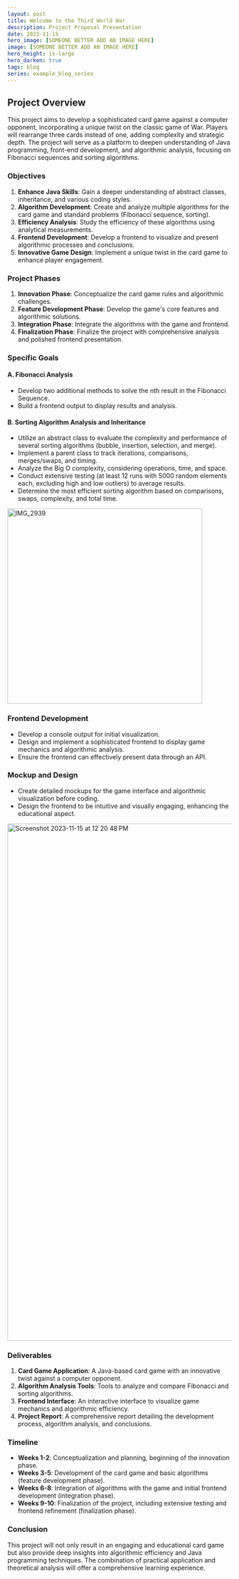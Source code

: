 ```yaml
---
layout: post
title: Welcome to the Third World War
description: Project Proposal Presentation
date: 2023-11-15
hero_image: [SOMEONE BETTER ADD AN IMAGE HERE]
image: [SOMEONE BETTER ADD AN IMAGE HERE]
hero_height: is-large
hero_darken: true
tags: blog
series: example_blog_series
---
```


## Project Overview

This project aims to develop a sophisticated card game against a computer opponent, incorporating a unique twist on the classic game of War. Players will rearrange three cards instead of one, adding complexity and strategic depth. The project will serve as a platform to deepen understanding of Java programming, front-end development, and algorithmic analysis, focusing on Fibonacci sequences and sorting algorithms.

### Objectives

1. **Enhance Java Skills**: Gain a deeper understanding of abstract classes, inheritance, and various coding styles.
2. **Algorithm Development**: Create and analyze multiple algorithms for the card game and standard problems (Fibonacci sequence, sorting).
3. **Efficiency Analysis**: Study the efficiency of these algorithms using analytical measurements.
4. **Frontend Development**: Develop a frontend to visualize and present algorithmic processes and conclusions.
5. **Innovative Game Design**: Implement a unique twist in the card game to enhance player engagement.

### Project Phases

1. **Innovation Phase**: Conceptualize the card game rules and algorithmic challenges.
2. **Feature Development Phase**: Develop the game's core features and algorithmic solutions.
3. **Integration Phase**: Integrate the algorithms with the game and frontend.
4. **Finalization Phase**: Finalize the project with comprehensive analysis and polished frontend presentation.

### Specific Goals

#### A. Fibonacci Analysis

- Develop two additional methods to solve the nth result in the Fibonacci Sequence.
- Build a frontend output to display results and analysis.

#### B. Sorting Algorithm Analysis and Inheritance 

- Utilize an abstract class to evaluate the complexity and performance of several sorting algorithms (bubble, insertion, selection, and merge).
- Implement a parent class to track iterations, comparisons, merges/swaps, and timing.
- Analyze the Big O complexity, considering operations, time, and space.
- Conduct extensive testing (at least 12 runs with 5000 random elements each, excluding high and low outliers) to average results.
- Determine the most efficient sorting algorithm based on comparisons, swaps, complexity, and total time.

<img width="438" alt="IMG_2939" src="https://github.com/rachit-j/ww3/assets/111611921/744ecd6a-2172-4a60-bb77-84ac2c452d2b">



### Frontend Development

- Develop a console output for initial visualization.
- Design and implement a sophisticated frontend to display game mechanics and algorithmic analysis.
- Ensure the frontend can effectively present data through an API.

### Mockup and Design

- Create detailed mockups for the game interface and algorithmic visualization before coding.
- Design the frontend to be intuitive and visually engaging, enhancing the educational aspect.


<img width="1160" alt="Screenshot 2023-11-15 at 12 20 48 PM" src="https://github.com/rachit-j/ww3/assets/111661543/9d3bbe53-fd01-47c3-b839-eb2adc532edf">

### Deliverables

1. **Card Game Application**: A Java-based card game with an innovative twist against a computer opponent.
2. **Algorithm Analysis Tools**: Tools to analyze and compare Fibonacci and sorting algorithms.
3. **Frontend Interface**: An interactive interface to visualize game mechanics and algorithmic efficiency.
4. **Project Report**: A comprehensive report detailing the development process, algorithm analysis, and conclusions.

### Timeline

- **Weeks 1-2**: Conceptualization and planning, beginning of the innovation phase.
- **Weeks 3-5**: Development of the card game and basic algorithms (feature development phase).
- **Weeks 6-8**: Integration of algorithms with the game and initial frontend development (integration phase).
- **Weeks 9-10**: Finalization of the project, including extensive testing and frontend refinement (finalization phase).

### Conclusion

This project will not only result in an engaging and educational card game but also provide deep insights into algorithmic efficiency and Java programming techniques. The combination of practical application and theoretical analysis will offer a comprehensive learning experience.

